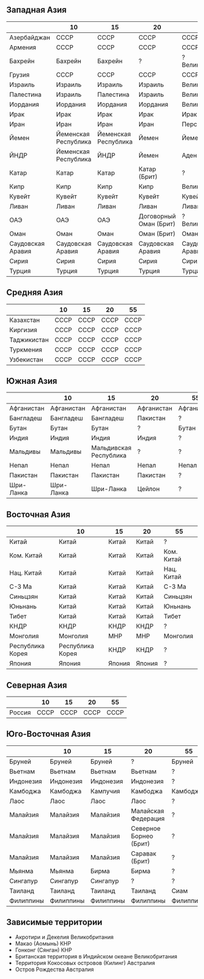 ## Западная Азия

|                   |10                     |15                     |20                     |55                 |
|-------------------|-----------------------|-----------------------|-----------------------|-------------------|
|Азербайджан        |СССР                   |СССР                   |СССР                   |СССР               |
|Армения            |СССР                   |СССР                   |СССР                   |СССР               |
|Бахрейн            |Бахрейн                |Бахрейн                |?                      |? Великобритания   |
|Грузия             |СССР                   |СССР                   |СССР                   |СССР               |
|Израиль            |Израиль                |Израиль                |Израиль                |Великобритания     |
|Палестина          |Израиль                |Палестина              |Израиль                |Великобритания     |
|Иордания           |Иордания               |Иордания               |Иордания               |Великобритания     |
|Ирак               |Ирак                   |Ирак                   |Ирак                   |Ирак               |
|Иран               |Иран                   |Иран                   |Иран                   |Персия             |
|Йемен              |Йеменская Республика   |Йеменская Республика   |Йемен                  |Йемен              |
|ЙНДР               |Йеменская Республика   |ЙНДР                   |Йемен                  |Аден (Брит)        |
|Катар              |Катар                  |Катар                  |Катар (Брит)           |?                  |
|Кипр               |Кипр                   |Кипр                   |Кипр                   |Великобритания     |
|Кувейт             |Кувейт                 |Кувейт                 |Кувейт                 |Кувейт             |
|Ливан              |Ливан                  |Ливан                  |Ливан                  |Ливан              |
|ОАЭ                |ОАЭ                    |ОАЭ                    |Договорный Оман (Брит) |?Великобритания    |
|Оман               |Оман                   |Оман                   |Оман (Брит)            |Оман               |
|Саудовская Аравия  |Саудовская Аравия      |Саудовская Аравия      |Саудовская Аравия      |Саудовская Аравия  |
|Сирия              |Сирия                  |Сирия                  |Сирия                  |Сирия              |
|Турция             |Турция                 |Турция                 |Турция                 |Турция             |

## Средняя Азия

|               |10     |15     |20     |55     |
|---------------|-------|-------|-------|-------|
|Казахстан      |СССР   |СССР   |СССР   |СССР   |
|Киргизия       |СССР   |СССР   |СССР   |СССР   |
|Таджикистан    |СССР   |СССР   |СССР   |СССР   |
|Туркмения      |СССР   |СССР   |СССР   |СССР   |
|Узбекистан     |СССР   |СССР   |СССР   |СССР   |

## Южная Азия

|           |10         |15                     |20         |55         |
|-----------|-----------|-----------------------|-----------|-----------|
|Афганистан |Афганистан |Афганистан             |Афганистан |Афганистан |
|Бангладеш  |Бангладеш  |Бангладеш              |Пакистан   |?          |
|Бутан      |Бутан      |Бутан                  |?          |Бутан      |
|Индия      |Индия      |Индия                  |Индия      |?          |
|Мальдивы   |Мальдивы   |Мальдивская Республика |?          |?          |
|Непал      |Непал      |Непал                  |Непал      |Непал      |
|Пакистан   |Пакистан   |Пакистан               |Пакистан   |?          |
|Шри-Ланка  |Шри-Ланка  |Шри-Ланка              |Цейлон     |?          |

## Восточная Азия

|                   |10                 |15     |20     |55         |
|-------------------|-------------------|-------|-------|-----------|
|Китай              |Китай              |Китай  |Китай  |?          |
|Ком. Китай         |Китай              |Китай  |Китай  |Ком. Китай |
|Нац. Китай         |Китай              |Китай  |Китай  |Нац. Китай |
|С-З Ма             |Китай              |Китай  |Китай  |С-З Ма     |
|Синьцзян           |Китай              |Китай  |Китай  |Синьцзян   |
|Юньнань            |Китай              |Китай  |Китай  |Юньнань    |
|Тибет              |Китай              |Китай  |Китай  |Тибет      |
|КНДР               |КНДР               |КНДР   |КНДР   |?          |
|Монголия           |Монголия           |МНР    |МНР    |Монголия   |
|Республика Корея   |Республика Корея   |КНДР   |КНДР   |?          |
|Япония             |Япония             |Япония |Япония |?          |

## Северная Азия

|       |10     |15     |20     |55     |
|-------|-------|-------|-------|-------|
|Россия |СССР   |СССР   |СССР   |СССР   |

## Юго-Восточная Азия

|           |10         |15         |20                     |55         |
|-----------|-----------|-----------|-----------------------|-----------|
|Бруней     |Бруней     |Бруней     |?                      |Бруней     |
|Вьетнам    |Вьетнам    |Вьетнам    |Вьетнам                |?          |
|Индонезия  |Индонезия  |Индонезия  |Индонезия              |?          |
|Камбоджа   |Камбоджа   |Кампучия   |Камбоджа               |Камбоджа   |
|Лаос       |Лаос       |Лаос       |Лаос                   |?          |
|Малайзия   |Малайзия   |Малайзия   |Малайская Федерация    |?          |
|Малайзия   |Малайзия   |Малайзия   |Северное Борнео (Брит) |?          |
|Малайзия   |Малайзия   |Малайзия   |Саравак (Брит)         |?          |
|Мьянма     |Мьянма     |Бирма      |Бирма                  |?          |
|Сингапур   |Сингапур   |Сингапур   |?                      |?          |
|Таиланд    |Таиланд    |Таиланд    |Таиланд                |Сиам       |
|Филиппины  |Филиппины  |Филиппины  |Филиппины              |Филиппины  |

## Зависимые территории

*   Акротири и Декелия                          Великобритания
*   Макао (Аомынь)                              КНР
*   Гонконг (Сянган)                            КНР
*   Британская территория в Индийском океане    Великобритания
*   Территория Кокосовых островов (Килинг)      Австралия
*   Остров Рождества                            Австралия
